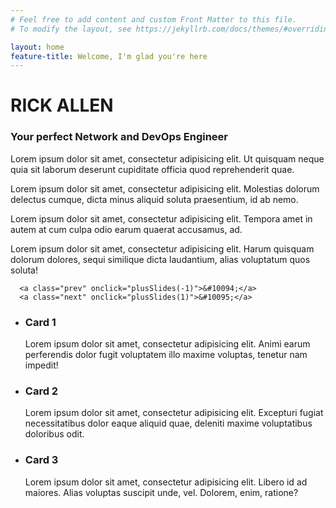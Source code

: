 ```yaml
---
# Feel free to add content and custom Front Matter to this file.
# To modify the layout, see https://jekyllrb.com/docs/themes/#overriding-theme-defaults

layout: home
feature-title: Welcome, I'm glad you're here
---
```


<div id="section-a">
  <div id="hero-container">
    <div id="hero-picture"></div>
    <div id="hero-text">
      <h1>RICK ALLEN</h1>
      <h3>Your perfect Network and DevOps Engineer</h3>
    </div>
  </div>
  <div id="slideshow-container">
      <div class="slides" style="display: block;">
        <p>Lorem ipsum dolor sit amet, consectetur adipisicing elit. Ut quisquam neque quia sit laborum deserunt cupiditate officia quod reprehenderit quae.</p>
      </div>
      <div class="slides">
        <p>Lorem ipsum dolor sit amet, consectetur adipisicing elit. Molestias dolorum delectus cumque, dicta minus aliquid soluta praesentium, id ab nemo.</p>
      </div>
      <div class="slides">
        <p>Lorem ipsum dolor sit amet, consectetur adipisicing elit. Tempora amet in autem at cum culpa odio earum quaerat accusamus, ad.</p>
      </div>
      <div class="slides">
        <p>Lorem ipsum dolor sit amet, consectetur adipisicing elit. Harum quisquam dolorum dolores, sequi similique dicta laudantium, alias voluptatum quos soluta!</p>
      </div>

      <a class="prev" onclick="plusSlides(-1)">&#10094;</a>
      <a class="next" onclick="plusSlides(1)">&#10095;</a>
  </div>
  <div id="dot-container">
    <span class="dot active" onclick="currentSlide(1)"></span>
    <span class="dot" onclick="currentSlide(2)"></span>
    <span class="dot" onclick="currentSlide(3)"></span>
    <span class="dot" onclick="currentSlide(4)"></span>
  </div>
</div>
<div id="section-b">
  <ul id="card-container">
    <li class="card">
      <!-- <img src="{{ site.baseurl }}/img/banner-networking-01.jpg" alt=""> -->
      <h3>Card 1</h3>
      <p>Lorem ipsum dolor sit amet, consectetur adipisicing elit. Animi earum perferendis dolor fugit voluptatem illo maxime voluptas, tenetur nam impedit!</p>
    </li>
    <li class="card">
      <!-- <img src="{{ site.baseurl }}/img/banner-devops-01.jpg" alt=""> -->
      <h3>Card 2</h3>
      <p>Lorem ipsum dolor sit amet, consectetur adipisicing elit. Excepturi fugiat necessitatibus dolor eaque aliquid quae, deleniti maxime voluptatibus doloribus odit.</p>
    </li>
    <li class="card">
      <!-- <img src="{{ site.baseurl }}/img/banner-ml-03.png" alt=""> -->
      <h3>Card 3</h3>
      <p>Lorem ipsum dolor sit amet, consectetur adipisicing elit. Libero id ad maiores. Alias voluptas suscipit unde, vel. Dolorem, enim, ratione?</p>
    </li>
  </ul>
</div>
<div id="section-c">

</div>
